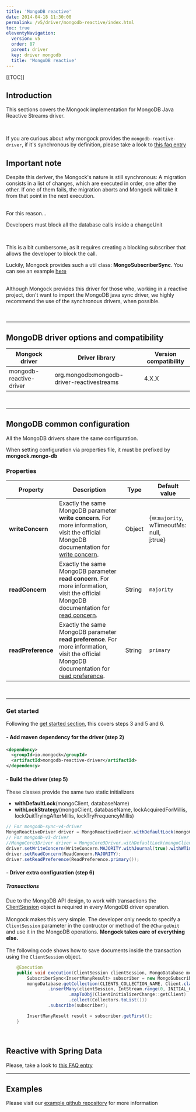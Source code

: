 ```yaml
---
title: 'MongoDB reactive' 
date: 2014-04-18 11:30:00 
permalink: /v5/driver/mongodb-reactive/index.html
toc: true
eleventyNavigation:
  version: v5
  order: 87 
  parent: driver
  key: driver mongodb 
  title: 'MongoDB reactive'
---
```

[[TOC]]
## Introduction
This sections covers the Mongock implementation for MongoDB Java Reactive Streams driver.

<br />

If you are curious about why mongock provides the `mongodb-reactive-driver`, if it's synchronous by definition, please take a look to [this faq entry](/v5/faq#why-does-mongock-provide-the-mongodb-reactive-driver%2C-if-it-is-synchronous-by-definition%3F)


## Important note

Despite this deriver, the Mongock's nature is still synchronous: A migration consists in a list of changes, which are executed in order, one after the other. If one of them fails, the migration aborts and Mongock will take it from that point in the next execution.

<br />
For this reason...
<br />
<p class="warningAlt">Developers must block all the database calls inside a changeUnit</p>
<br />

This is a bit cumbersome, as it requires creating a blocking subscriber that allows the developer to block the call. 

<p class="successAlt">Luckily, Mongock provides such a util class: <b>MongoSubscriberSync</b>. You can see an example <a href="/v5/driver/mongodb-reactive#code-example">here</a></p>
<br />
Although Mongock provides this driver for those who, working in a reactive project, don't want to import the MongoDB java sync driver, we highly recommend the use of the synchronous drivers, when possible.
<br /><br />

<br />

-------------------------------------------

## MongoDB driver options and compatibility

|     Mongock driver      |                  Driver library              | Version compatibility |
|-------------------------|----------------------------------------------|-----------------------|
| mongodb-reactive-driver |  org.mongodb:mongodb-driver-reactivestreams  | 4.X.X                 |

<br />

-------------------------------------------

## MongoDB common configuration
All the MongoDB drivers share the same configuration. 

<p class="tipAlt">When setting configuration via properties file, it must be prefixed by <b>mongock.mongo-db</b></p>

### Properties


| Property           | Description                                                                                  | Type                | Default value |
| -------------------|----------------------------------------------------------------------------------------------|---------------------|---------------|
| **writeConcern**   | Exactly the same MongoDB parameter **write concern**. For more information, visit the official MongoDB documentation for [write concern](https://docs.mongodb.com/manual/reference/write-concern/).  | Object      |{w:`majority`,<br />wTimeoutMs: null,<br />j:true} |  
| **readConcern**    | Exactly the same MongoDB parameter **read concern**. For more information, visit the official MongoDB documentation for [read concern](https://docs.mongodb.com/manual/reference/read-concern/).  | String      | `majority` |
| **readPreference** | Exactly the same MongoDB parameter **read preference**. For more information, visit the official MongoDB documentation for [read preference](https://docs.mongodb.com/manual/reference/read-preference/).  | String      | `primary` |

<br />

-------------------------------------------

### Get started 
Following the [get started section](/v5/get-started#steps-to-run-mongock), this covers steps 3 and 5 and 6.

#### - Add maven dependency for the driver (step 2)

```xml
<dependency>
  <groupId>io.mongock</groupId>
  <artifactId>mongodb-reactive-driver</artifactId>
</dependency>
```

#### - Build the driver (step 5)
These classes provide the same two static initializers

- **withDefaultLock**(mongoClient, databaseName)
- **withLockStrategy**(mongoClient, databaseName, lockAcquiredForMillis, lockQuitTryingAfterMillis, lockTryFrequencyMillis)

```java
// For mongodb-sync-v4-driver
MongoReactiveDriver driver = MongoReactiveDriver.withDefaultLock(mongoClient, databaseName);
// For mongodb-v3-driver
//MongoCore3Driver driver = MongoCore3Driver.withDefaultLock(mongoClient, databaseName);
driver.setWriteConcern(WriteConcern.MAJORITY.withJournal(true).withWTimeout(1000, TimeUnit.MILLISECONDS));
driver.setReadConcern(ReadConcern.MAJORITY);
driver.setReadPreference(ReadPreference.primary());
```

#### - Driver extra configuration (step 6)

##### Transactions
Due to the MongoDB API design, to work with transactions the [ClientSession](https://mongodb.github.io/mongo-java-driver/4.3/apidocs/mongodb-driver-sync/com/mongodb/client/ClientSession.html) object is required in every MongoDB driver operation.
<br /><br />
Mongock makes this very simple. The developer only needs to specify a `ClientSession` parameter in the contructor or method of the `@ChangeUnit` and use it in the MongoDB operations. **Mongock takes care of everything else.**
<br /><br />
The following code shows how to save documents inside the transaction using the `ClientSession` object.
<div id="code-example"><div>

```java
    @Execution
    public void execution(ClientSession clientSession, MongoDatabase mongoDatabase) {
        SubscriberSync<InsertManyResult> subscriber = new MongoSubscriberSync<>();
        mongoDatabase.getCollection(CLIENTS_COLLECTION_NAME, Client.class)
                .insertMany(clientSession, IntStream.range(0, INITIAL_CLIENTS)
                        .mapToObj(ClientInitializerChange::getClient)
                        .collect(Collectors.toList()))
                .subscribe(subscriber);

        InsertManyResult result = subscriber.getFirst();
    }
```

<br />


## Reactive with Spring Data

Please, take a look to [this FAQ entry](/v5/faq#can-i-use-the-mongodb-reactive-driver-with-a-spring-data-project%3F) 

-------------------------------------------

## Examples 
<p class="successAlt">Please visit our <a href="https://github.com/mongock/mongock-examples/tree/master/mongodb">example github repository</a> for more information</p>



